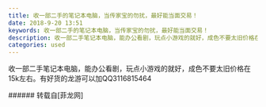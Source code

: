 ```yaml
---
title: 收一部二手的笔记本电脑，当传家宝的勿扰，最好能当面交易！
date: 2018-9-20 13:51
keywords: 收一部二手的笔记本电脑，当传家宝的勿扰，最好能当面交易！
description: 收一部二手笔记本电脑，能办公看剧，玩点小游戏的就好，成色不要太旧价格在15k左右。有好货的龙游可以加QQ3116815464
categories: used
---
```

<td class="t_f" id="postmessage_1840268">

收一部二手笔记本电脑，能办公看剧，玩点小游戏的就好，成色不要太旧价格在15k左右。有好货的龙游可以加QQ3116815464<br/>
</td>
###### 转载自[菲龙网]